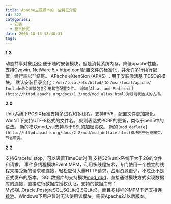 ```yaml
---
title: Apache主要版本的一些特征介绍
id: 322
categories:
  - 安装
  - 技术研究
date: 2006-10-13 18:40:31
tags:
---
```


**1.3**

动态共享对象[DSO](http://httpd.apache.org/docs/1.3/dso.html)
便于随时安装模块，但是消耗系统内存，降低apache性能。
支持Cygwin, NetWare 5.x
httpd.conf配置文件的标准化，并允许多行续行配置，续行需以""结尾。
APache eXtenSion (APXS) ：用于安装激活基于DSO的模块。
默认安装目录变化：`/usr/local/etc/httpd/`       to `/usr/local/apache/
Include命令直接包含引用其它配置文件。
增加[Alias and Redirect](http://httpd.apache.org/docs/1.3/mod/mod_alias.html)对规则表达式的支持。`

**2.0**

Unix系统下POSIX标准支持多进程和多线程，支持IPV6，配置文件更加简化。
WinNT下支持UTF-8格式的文件名。
规则表达式PCRE的更新，类似于perl5中的语法。
新的模块mod_ssl支持基于SSL的加密协议。
新的`[mod_deflate](http://httpd.apache.org/docs/2.2/mod/mod_deflate.html)模块用于压缩网页，节省带宽。`

**2.2**

支持Graceful stop，可以设置TimeOut时间
支持32位unix系统下大于2G的文件和请求。
事件多线程模块Event MPM，利用多线程技术，专门使用一个独立的线程来接受新的请求和连接，轻松应付大量HTTP请求，占用资源更少，不过还不是正式发布的版本。
SQL数据库的支持模块[mod_dbd](http://httpd.apache.org/docs/2.2/mod/mod_dbd.html)，直接通过模块方式实现数据库的连接，直接进行数据库授权认证。支持的数据库有：[MySQL](http://apache.webthing.com/svn/apache/apr/apr_dbd_mysql.c),Oracle,PostgreSQL,SQLite2,SQLite3，而且多线程的MPM下还支持[连接池](http://www.apachetutor.org/dev/reslist)。Windows下用户暂时无法使用该模块。需要Apache2.1以后版本。